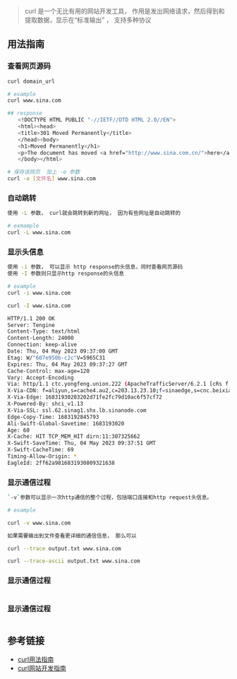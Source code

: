 > curl 是一个无比有用的网站开发工具， 作用是发出网络请求，然后得到和提取数据，显示在“标准输出” ， 支持多种协议


## 用法指南


### 查看网页源码

```bash
curl domain_url

# example
curl www.sina.com

## response
　　<!DOCTYPE HTML PUBLIC "-//IETF//DTD HTML 2.0//EN">
　　<html><head>
　　<title>301 Moved Permanently</title>
　　</head><body>
　　<h1>Moved Permanently</h1>
　　<p>The document has moved <a href="http://www.sina.com.cn/">here</a>.</p>
　　</body></html>

# 保存该网页  加上 -o 参数
curl -o [文件名] www.sina.com

```

### 自动跳转

```bash
使用 -L 参数， curl就会跳转到新的网址， 因为有些网址是自动跳转的

# exmample
curl -L www.sina.com
```


### 显示头信息

```bash
使用 -i 参数， 可以显示 http response的头信息，同时查看网页源码
使用 -I 参数则只显示http response的头信息

# example
curl -i www.sina.com

curl -I www.sina.com

HTTP/1.1 200 OK
Server: Tengine
Content-Type: text/html
Content-Length: 24000
Connection: keep-alive
Date: Thu, 04 May 2023 09:37:00 GMT
Etag: W/"607e950b-c2c"V=5965C31
Expires: Thu, 04 May 2023 09:37:27 GMT
Cache-Control: max-age=120
Vary: Accept-Encoding
Via: http/1.1 ctc.yongfeng.union.222 (ApacheTrafficServer/6.2.1 [cRs f ]), cache25.l2ot7-1[0,0,200-0,H], cache34.l2ot7-1[1,0], cache9.au2[0,0,200-0,H], cache4.au2[2,0]
X-Via-CDN: f=aliyun,s=cache4.au2,c=203.13.23.10;f=sinaedge,s=cnc.beixian.union.199.nb.sinaedge.com,c=47.254.113.45;f=Edge,s=ctc.yongfeng.union.222,c=172.16.157.199
X-Via-Edge: 16831930203202d71fe2fc79d10ac6f57cf72
X-Powered-By: shci_v1.13
X-Via-SSL: ssl.62.sinag1.shx.lb.sinanode.com
Edge-Copy-Time: 1683192845793
Ali-Swift-Global-Savetime: 1683193020
Age: 60
X-Cache: HIT TCP_MEM_HIT dirn:11:307325662
X-Swift-SaveTime: Thu, 04 May 2023 09:37:51 GMT
X-Swift-CacheTime: 69
Timing-Allow-Origin: *
EagleId: 2ff62a9816831930809321638

```

### 显示通信过程

```bash
`-v`参数可以显示一次http通信的整个过程，包括端口连接和http request头信息。

# example

curl -v www.sina.com

如果需要输出到文件查看更详细的通信信息， 那么可以

curl --trace output.txt www.sina.com

curl --trace-ascii output.txt www.sina.com
```


### 显示通信过程

```bash

```


### 显示通信过程

```bash

```


## 参考链接
- [curl用法指南](http://www.ruanyifeng.com/blog/2019/09/curl-reference.html)
- [curl网站开发指南](http://www.ruanyifeng.com/blog/2011/09/curl.html)